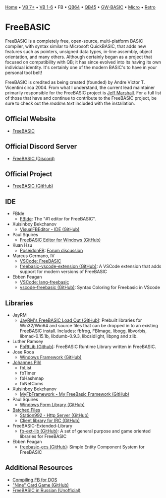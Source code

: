[Home](https://gotbasic.com) • [VB 7+](vb.md) • [VB 1-6](vb6.md) • FB • [QB64](qb64.md) • [QB45](qb.md) • [GW-BASIC](gw-basic.md) • [Micro](micro.md) • [Retro](retro.md)

# FreeBASIC

FreeBASIC is a completely free, open-source, multi-platform BASIC compiler, with syntax similar to Microsoft QuickBASIC, that adds new features such as pointers, unsigned data types, in-line assembly, object orientation, and many others. Although certainly began as a project that focused on compatibility with QB; it has since evolved into its having its own individual identity. It's certainly one of the modern BASIC's to have in your personal tool belt!

FreeBASIC is credited as being created (founded) by Andre Victor T. Vicentini circa 2004. From what I understand, the current lead maintainer primarily responsible for the FreeBASIC project is [Jeff Marshall](https://github.com/jayrm). For a full list of those that have and continue to contribute to the FreeBASIC project, be sure to check out the *readme.text* included with the installation.

## Official Website

- [FreeBASIC](https://www.freebasic.net/)

## Official Discord Server

- [FreeBASIC (Discord)](https://discord.com/invite/286rSdK)

## Official Project

- [FreeBASIC (GitHub)](https://github.com/freebasic/fbc)

## IDE

- FBIde
  - [FBIde](https://fbide.freebasic.net/): The "#1 editor for FreeBASIC".
- Xuisinboy Bekchanov
  - [VisualFBEditor - IDE (GitHub)](https://github.com/XusinboyBekchanov/VisualFBEditor)
- Paul Squires
  - [FreeBASIC Editor for Windows (GitHub)](https://github.com/PaulSquires/WinFBE)
- Kuan Hsu
  - [PoseidonFB](https://bitbucket.org/KuanHsu/poseidonfb): [Forum discussion](https://www.freebasic.net/forum/viewtopic.php?t=23935)
- Marcus Germano, IV
  - [VSCode: FreeBASIC](https://marketplace.visualstudio.com/items?itemName=sorucoder.freebasic)
  - [freebasic-vscode-extension (GitHub)](https://github.com/sorucoder/freebasic-vscode-extension): A VSCode extension that adds support for modern versions of FreeBASIC
- Ebben Feagan
  - [VSCode: lang-freebasic](https://marketplace.visualstudio.com/items?itemName=me0698.lang-freebasic)
  - [vscode-freebasic (GitHub)](https://github.com/mudhairless/vscode-freebasic): Syntax Coloring for Freebasic in VScode

## Libraries

- JayRM
  - [JayRM's FreeBASIC Load Out (GitHub)](https://github.com/jayrm/fblo): Prebuilt libraries for Win32/Win64 and source files that can be dropped in to an existing FreeBASIC install. Includes: fbfrog, FBImage, libogg, libvorbis, libmad-0.15.1b, libdumb-0.9.3, libcsidlight, libpng and zlib.
- Luther Ramsey
  - [FbRtLib (Github)](https://github.com/ImortisInglorian/fbrtLib): FreeBASIC Runtime Library written in FreeBASIC.
- Jose Roca
  - [Windows Framework (GitHub)](https://github.com/JoseRoca/WinFBX)
- [Johannes Pihl](http://www.jattegames.com/)
  - fbList
  - fbTimer
  - fbHashmap
  - fbNetComs
- Xuisinboy Bekchanov
  - [MyFbFramework - My FreeBasic Framework (GitHub)](https://github.com/XusinboyBekchanov/MyFbFramework)
- Paul Squires
  - [Windows Form Library (GitHub)](https://github.com/PaulSquires/WinFormsX)
- [Batched Files](https://github.com/BatchedFiles)
  - [Station992 - Http Server (GitHub)](https://github.com/BatchedFiles/Station922)
  - [Client library for IRC (GitHub)](https://github.com/BatchedFiles/IrcClientLibrary)
- FreeBASIC-Extended-Library
  - [fb-ext-lib (GitHub)](https://github.com/FreeBASIC-Extended-Library/fb-ext-lib): A set of general purpose and game oriented libraries for FreeBASIC
- Ebben Feagan
  - [freebasic-ecs (GitHub)](https://github.com/mudhairless/freebasic-ecs): Simple Entity Component System for FreeBASIC

## Additional Resources

- [Compiling FB for DOS](https://www.freebasic.net/wiki/DevBuildDos)
- ["Nine" Card Game (GitHub)](https://github.com/TagalongGames/Nine)
- [FreeBASIC in Russian (Unofficial)](http://www.freebasic.su/)
